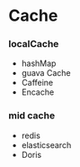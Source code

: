 # Cache

### localCache
- hashMap
- guava Cache
- Caffeine
- Encache

### mid cache
- redis
- elasticsearch
- Doris
